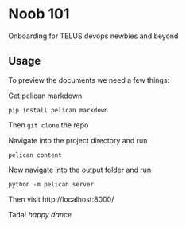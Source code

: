 # Noob 101

Onboarding for TELUS devops newbies and beyond

## Usage
To preview the documents we need a few things:

Get pelican markdown

`pip install pelican markdown`

Then `git clone` the repo

Navigate into the project directory and run

`pelican content`

Now navigate into the output folder and run

`python -m pelican.server`

Then visit http://localhost:8000/

Tada!
*happy dance*
